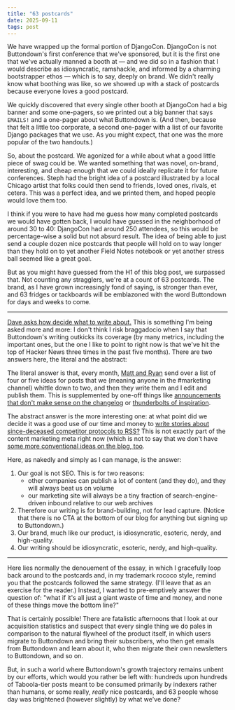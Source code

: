 ```yaml
---
title: "63 postcards"
date: 2025-09-11
tags: post
---
```


We have wrapped up the formal portion of DjangoCon. DjangoCon is not Buttondown's first conference that we've sponsored, but it is the first one that we've actually manned a booth at — and we did so in a fashion that I would describe as idiosyncratic, ramshackle, and informed by a charming bootstrapper ethos — which is to say, deeply on brand. We didn't really know what boothing was like, so we showed up with a stack of postcards because everyone loves a good postcard.

We quickly discovered that every single other booth at DjangoCon had a big banner and some one-pagers, so we printed out a big banner that says `EMAILS!` and a one-pager about what Buttondown is. (And then, because that felt a little too corporate, a second one-pager with a list of our favorite Django packages that we use. As you might expect, that one was the more popular of the two handouts.)

So, about the postcard. We agonized for a while about what a good little piece of swag could be. We wanted something that was novel, on-brand, interesting, and cheap enough that we could ideally replicate it for future conferences. Steph had the bright idea of a postcard illustrated by a local Chicago artist that folks could then send to friends, loved ones, rivals, et cetera. This was a perfect idea, and we printed them, and hoped people would love them too.

I think if you were to have had me guess how many completed postcards we would have gotten back, I would have guessed in the neighborhood of around 30 to 40: DjangoCon had around 250 attendees, so this would be percentage-wise a solid but not absurd result. The idea of being able to just send a couple dozen nice postcards that people will hold on to way longer than they hold on to yet another Field Notes notebook or yet another stress ball seemed like a great goal.

But as you might have guessed from the H1 of this blog post, we surpassed that. Not counting any stragglers, we're at a count of 63 postcards. The brand, as I have grown increasingly fond of saying, is stronger than ever, and 63 fridges or tackboards will be emblazoned with the word Buttondown for days and weeks to come.

---

[Dave asks how decide what to write about.](https://x.com/davewiner/status/1966130078288589161) This is something I'm being asked more and more: I don't think I risk braggadocio when I say that Buttondown's writing outkicks its coverage (by many metrics, including the important ones, but the one I like to point to right now is that we've hit the top of Hacker News three times in the past five months). There are two answers here, the literal and the abstract:

The literal answer is that, every month, [Matt and Ryan](https://pithandpip.com/) send over a list of four or five ideas for posts that we (meaning anyone in the #marketing channel) whittle down to two, and then they write them and I edit and publish them. This is supplemented by one-off things like [announcements that don't make sense on the changelog](https://buttondown.com/blog/django-rq-cron) or [thunderbolts of inspiration](https://buttondown.com/blog/generative-ai).

The abstract answer is the more interesting one: at what point did we decide it was a good use of our time and money to [write stories about since-deceased competitor protocols to RSS?](https://buttondown.com/blog/rss-vs-ice) This is not exactly part of the content marketing meta right now (which is not to say that we don't have [some more conventional ideas on the blog, too](https://buttondown.com/blog/webhook-examples).

Here, as nakedly and simply as I can manage, is the answer:

1. Our goal is not SEO. This is for two reasons:
   - other companies can publish a lot of content (and they do), and they will always beat us on volume
   - our marketing site will always be a tiny fraction of search-engine-driven inbound relative to our web archives
2. Therefore our writing is for brand-building, not for lead capture. (Notice that there is no CTA at the bottom of our blog for anything but signing up to Buttondown.)
3. Our brand, much like our product, is idiosyncratic, esoteric, nerdy, and high-quality.
4. Our writing should be idiosyncratic, esoteric, nerdy, and high-quality.

---

Here lies normally the denouement of the essay, in which I gracefully loop back around to the postcards and, in my trademark rococo style, remind you that the postcards followed the same strategy. (I'll leave that as an exercise for the reader.) Instead, I wanted to pre-emptively answer the question of: "what if it's all just a giant waste of time and money, and none of these things move the bottom line?"

That is certainly possible! There are fatalistic afternoons that I look at our acquisition statistics and suspect that every single thing we do pales in comparison to the natural flywheel of the product itself, in which users migrate to Buttondown and bring their subscribers, who then get emails from Buttondown and learn about it, who then migrate their own newsletters to Buttondown, and so on.

But, in such a world where Buttondown's growth trajectory remains unbent by our efforts, which would you rather be left with: hundreds upon hundreds of Taboola-tier posts meant to be consumed primarily by indexers rather than humans, or some really, _really_ nice postcards, and 63 people whose day was brightened (however slightly) by what we've done?
